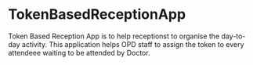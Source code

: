 # TokenBasedReceptionApp
Token Based Reception App is to help receptionst to organise the day-to-day activity. 
This application helps OPD staff to assign the token to every attendeee waiting to be attended by Doctor. 
